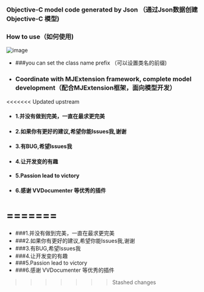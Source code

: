 ### Objective-C model code generated by Json （通过Json数据创建Objective-C 模型)

### How to use（如何使用)


![image](https://raw.githubusercontent.com/boyXiong/XWJsonToCode/master/ScreenShot_.gif)





+ ###you can set the class name prefix （可以设置类名的前缀)


+ ### Coordinate with MJExtension framework, complete model development（配合MJExtension框架，面向模型开发）


<<<<<<< Updated upstream
+ #### 1.并没有做到完美，一直在最求更完美

+ #### 2.如果你有更好的建议,希望你能Issues我,谢谢

+ #### 3.有BUG,希望Issues我

+ #### 4.让开发变的有趣

+ #### 5.Passion lead to victory

+ #### 6.感谢 VVDocumenter 等优秀的插件


=======
=======
+ ###1.并没有做到完美，一直在最求更完美
+ ###2.如果你有更好的建议,希望你能Issues我,谢谢
+ ###3.有BUG,希望Issues我
+ ###4.让开发变的有趣
+ ###5.Passion lead to victory
+ ###6.感谢 VVDocumenter 等优秀的插件
>>>>>>> Stashed changes
